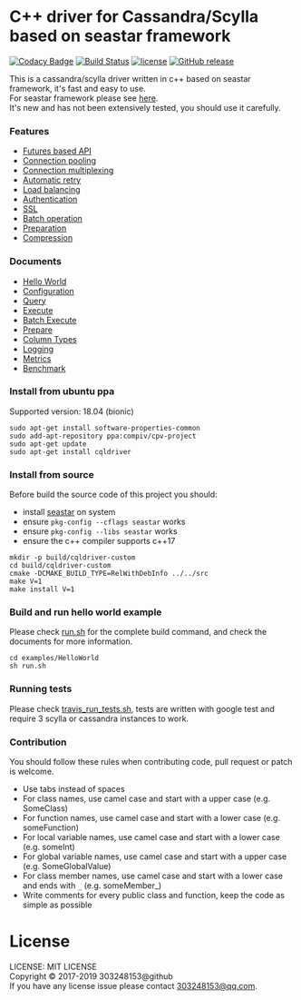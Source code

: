 # C++ driver for Cassandra/Scylla based on seastar framework

[![Codacy Badge](https://api.codacy.com/project/badge/Grade/a5c9af91941a4b8d8131068d8dfb76f1)](https://www.codacy.com/app/compiv/cpv-cql-driver?utm_source=github.com&amp;utm_medium=referral&amp;utm_content=cpv-project/cpv-cql-driver&amp;utm_campaign=Badge_Grade)
[![Build Status](https://travis-ci.org/cpv-project/cpv-cql-driver.svg?branch=master)](https://travis-ci.org/cpv-project/cpv-cql-driver)
[![license](https://img.shields.io/github/license/cpv-project/cpv-manage-scripts.svg)]() 
[![GitHub release](https://img.shields.io/github/release/cpv-project/cpv-cql-driver.svg)]()

This is a cassandra/scylla driver written in c++ based on seastar framework, it's fast and easy to use.<br/>
For seastar framework please see [here](https://github.com/scylladb/seastar).<br/>
It's new and has not been extensively tested, you should use it carefully.<br/>

### Features

- [Futures based API](./docs/HelloWorld.md)
- [Connection pooling](./docs/Configuration.md#setminpoolsizestdsize_t)
- [Connection multiplexing](./docs/Configuration.md#setmaxstreamsstdsize_t)
- [Automatic retry](./docs/Query.md#setmaxretriesstdsize_t)
- [Load balancing](./docs/Configuration.md#nodecollection)
- [Authentication](./docs/Configuration.md#setpasswordauthenticationstdstring-stdstring)
- [SSL](./docs/Configuration.md#setusesslbool)
- [Batch operation](./docs/BatchExecute.md)
- [Preparation](./docs/Prepare.md)
- [Compression](./docs/Configuration.md#setusecompressionbool)

### Documents

- [Hello World](./docs/HelloWorld.md)
- [Configuration](./docs/Configuration.md)
- [Query](./docs/Query.md)
- [Execute](./docs/Execute.md)
- [Batch Execute](./docs/BatchExecute.md)
- [Prepare](./docs/Prepare.md)
- [Column Types](./docs/ColumnTypes.md)
- [Logging](./docs/Logging.md)
- [Metrics](./docs/Metrics.md)
- [Benchmark](./docs/Benchmark.md)

### Install from ubuntu ppa

Supported version: 18.04 (bionic)

``` text
sudo apt-get install software-properties-common
sudo add-apt-repository ppa:compiv/cpv-project
sudo apt-get update
sudo apt-get install cqldriver
```

### Install from source

Before build the source code of this project you should:

- install [seastar](https://github.com/scylladb/seastar) on system
- ensure `pkg-config --cflags seastar` works
- ensure `pkg-config --libs seastar` works
- ensure the c++ compiler supports c++17

``` text
mkdir -p build/cqldriver-custom
cd build/cqldriver-custom
cmake -DCMAKE_BUILD_TYPE=RelWithDebInfo ../../src
make V=1
make install V=1
```

### Build and run hello world example

Please check [run.sh](./examples/HelloWorld/run.sh) for the complete build command,
and check the documents for more information.

``` text
cd examples/HelloWorld
sh run.sh
```

### Running tests

Please check [travis_run_tests.sh](./tests/travis_run_tests.sh),
tests are written with google test and require 3 scylla or cassandra instances to work.

### Contribution

You should follow these rules when contributing code, pull request or patch is welcome.

- Use tabs instead of spaces
- For class names, use camel case and start with a upper case (e.g. SomeClass)
- For function names, use camel case and start with a lower case (e.g. someFunction)
- For local variable names, use camel case and start with a lower case (e.g. someInt)
- For global variable names, use camel case and start with a upper case (e.g. SomeGlobalValue)
- For class member names, use camel case and start with a lower case and ends with `_` (e.g. someMember_)
- Write comments for every public class and function, keep the code as simple as possible

# License

LICENSE: MIT LICENSE<br/>
Copyright © 2017-2019 303248153@github<br/>
If you have any license issue please contact 303248153@qq.com.

